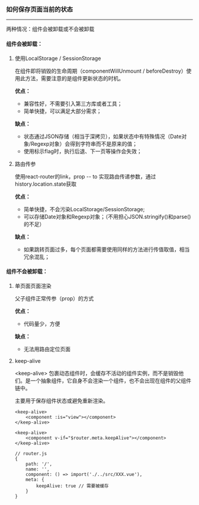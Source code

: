 ### 如何保存页面当前的状态
---

两种情况：组件会被卸载或不会被卸载

#### 组件会被卸载：
1. 使用LocalStorage / SessionStorage

    在组件即将销毁的生命周期（componentWillUnmount / beforeDestroy）使用此方法，需要注意的是组件更新状态的时机。

    **优点：**
    - 兼容性好，不需要引入第三方库或者工具；
    - 简单快捷，可以满足大部分需求；

    **缺点：**
    - 状态通过JSON存储（相当于深拷贝），如果状态中有特殊情况（Date对象/Regexp对象）会得到字符串而不是原来的值；
    - 使用标示flag时，执行后退、下一页等操作会失效；
2. 路由传参

    使用react-router的link，prop -- to 实现路由传递参数，通过history.location.state获取

    **优点：**
    - 简单快捷，不会污染LocalStorage/SessionStorage;
    - 可以存储Date对象和Regexp对象；（不用担心JSON.stringify()和parse()的不足）
    
    **缺点：**
    - 如果跳转页面过多，每个页面都需要使用同样的方法进行传值取值，相当冗余混乱；

#### 组件不会被卸载：
1. 单页面页面渲染

    父子组件正常传参（prop）的方式

    **优点：**
    - 代码量少，方便

    **缺点：**
    - 无法用路由定位页面

2. keep-alive

   \<keep-alive\> 包裹动态组件时，会缓存不活动的组件实例，而不是销毁他们。是一个抽象组件，它自身不会渲染一个组件，也不会出现在组件的父组件链中。

    主要用于保存组件状态或避免重新渲染。
    ```
    <keep-alive>
        <component :is="view"></component>
    </keep-alive>
    ```

    ```
    <keep-alive>
        <component v-if="$router.meta.keepAlive"></component>
    </keep-alive>

    // router.js
    {
        path: '/',
        name: '',
        component: () => import('./../src/XXX.vue'),
        meta: {
            keepAlive: true // 需要被缓存
        }
    }
    ```